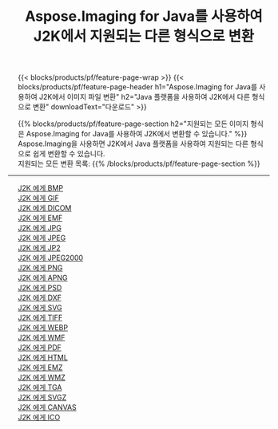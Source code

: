 ﻿---
title: Aspose.Imaging for Java를 사용하여 J2K에서 지원되는 다른 형식으로 변환 
weight: 3920
url: /ko/java/conversion/from/j2k 
lang: ko
langdirlevel: 2
locales: zh-hans,ja,it,ru,de,es,fr,nl,id,lt,pl,pt,vi,tr,ko,zh-hant,ar,hi,th,sv,cs,uk,he
description: Aspose.Imaging을 사용하면 J2K에서 Java 플랫폼을 사용하는 다른 형식으로 쉽게 변환할 수 있습니다.
---

{{< blocks/products/pf/feature-page-wrap >}}
{{< blocks/products/pf/feature-page-header h1="Aspose.Imaging for Java를 사용하여 J2K에서 이미지 파일 변환" h2="Java 플랫폼을 사용하여 J2K에서 다른 형식으로 변환" downloadText="다운로드" >}}


{{% blocks/products/pf/feature-page-section  h2="지원되는 모든 이미지 형식은 Aspose.Imaging for Java를 사용하여 J2K에서 변환할 수 있습니다." %}}
Aspose.Imaging을 사용하면 J2K에서 Java 플랫폼을 사용하여 지원되는 다른 형식으로 쉽게 변환할 수 있습니다.
<br/>
지원되는 모든 변환 목록:
{{% /blocks/products/pf/feature-page-section %}}
<div class="container-fluid productfamilypage bg-gray">
    <div class="convertypes bg-gray agp-content section">
        <div class="container">
		<hr style="margin-left:-20px;"/>
		<div class="row other-converters">
		    <div class='col-md-2 other-converter remove-lp remove-rp'><a href="/imaging/ko/java/conversion/j2k-to-bmp" >J2K 에게 BMP</a></div><div class='col-md-2 other-converter remove-lp remove-rp'><a href="/imaging/ko/java/conversion/j2k-to-gif" >J2K 에게 GIF</a></div><div class='col-md-2 other-converter remove-lp remove-rp'><a href="/imaging/ko/java/conversion/j2k-to-dicom" >J2K 에게 DICOM</a></div><div class='col-md-2 other-converter remove-lp remove-rp'><a href="/imaging/ko/java/conversion/j2k-to-emf" >J2K 에게 EMF</a></div><div class='col-md-2 other-converter remove-lp remove-rp'><a href="/imaging/ko/java/conversion/j2k-to-jpg" >J2K 에게 JPG</a></div><div class='col-md-2 other-converter remove-lp remove-rp'><a href="/imaging/ko/java/conversion/j2k-to-jpeg" >J2K 에게 JPEG</a></div><div class='col-md-2 other-converter remove-lp remove-rp'><a href="/imaging/ko/java/conversion/j2k-to-jp2" >J2K 에게 JP2</a></div><div class='col-md-2 other-converter remove-lp remove-rp'><a href="/imaging/ko/java/conversion/j2k-to-jpeg2000" >J2K 에게 JPEG2000</a></div><div class='col-md-2 other-converter remove-lp remove-rp'><a href="/imaging/ko/java/conversion/j2k-to-png" >J2K 에게 PNG</a></div><div class='col-md-2 other-converter remove-lp remove-rp'><a href="/imaging/ko/java/conversion/j2k-to-apng" >J2K 에게 APNG</a></div><div class='col-md-2 other-converter remove-lp remove-rp'><a href="/imaging/ko/java/conversion/j2k-to-psd" >J2K 에게 PSD</a></div><div class='col-md-2 other-converter remove-lp remove-rp'><a href="/imaging/ko/java/conversion/j2k-to-dxf" >J2K 에게 DXF</a></div><div class='col-md-2 other-converter remove-lp remove-rp'><a href="/imaging/ko/java/conversion/j2k-to-svg" >J2K 에게 SVG</a></div><div class='col-md-2 other-converter remove-lp remove-rp'><a href="/imaging/ko/java/conversion/j2k-to-tiff" >J2K 에게 TIFF</a></div><div class='col-md-2 other-converter remove-lp remove-rp'><a href="/imaging/ko/java/conversion/j2k-to-webp" >J2K 에게 WEBP</a></div><div class='col-md-2 other-converter remove-lp remove-rp'><a href="/imaging/ko/java/conversion/j2k-to-wmf" >J2K 에게 WMF</a></div><div class='col-md-2 other-converter remove-lp remove-rp'><a href="/imaging/ko/java/conversion/j2k-to-pdf" >J2K 에게 PDF</a></div><div class='col-md-2 other-converter remove-lp remove-rp'><a href="/imaging/ko/java/conversion/j2k-to-html" >J2K 에게 HTML</a></div><div class='col-md-2 other-converter remove-lp remove-rp'><a href="/imaging/ko/java/conversion/j2k-to-emz" >J2K 에게 EMZ</a></div><div class='col-md-2 other-converter remove-lp remove-rp'><a href="/imaging/ko/java/conversion/j2k-to-wmz" >J2K 에게 WMZ</a></div><div class='col-md-2 other-converter remove-lp remove-rp'><a href="/imaging/ko/java/conversion/j2k-to-tga" >J2K 에게 TGA</a></div><div class='col-md-2 other-converter remove-lp remove-rp'><a href="/imaging/ko/java/conversion/j2k-to-svgz" >J2K 에게 SVGZ</a></div><div class='col-md-2 other-converter remove-lp remove-rp'><a href="/imaging/ko/java/conversion/j2k-to-canvas" >J2K 에게 CANVAS</a></div><div class='col-md-2 other-converter remove-lp remove-rp'><a href="/imaging/ko/java/conversion/j2k-to-ico" >J2K 에게 ICO</a></div>
                </div>
        </div>
    </div>
</div>
<br/>

